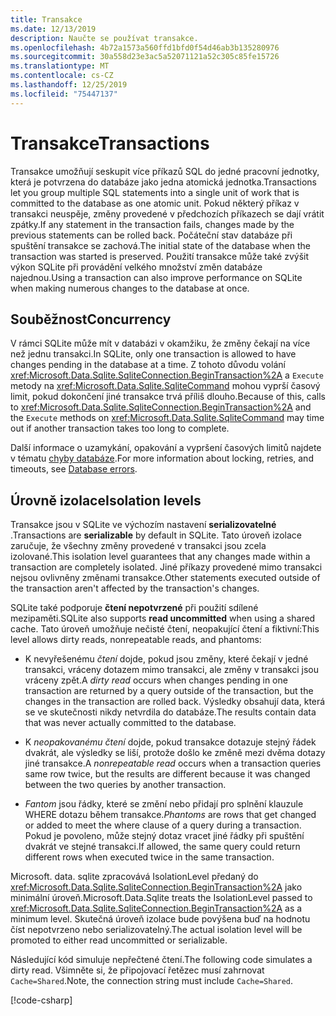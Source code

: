 ```yaml
---
title: Transakce
ms.date: 12/13/2019
description: Naučte se používat transakce.
ms.openlocfilehash: 4b72a1573a560ffd1bfd0f54d46ab3b135280976
ms.sourcegitcommit: 30a558d23e3ac5a52071121a52c305c85fe15726
ms.translationtype: MT
ms.contentlocale: cs-CZ
ms.lasthandoff: 12/25/2019
ms.locfileid: "75447137"
---
```

# <a name="transactions"></a><span data-ttu-id="eea02-103">Transakce</span><span class="sxs-lookup"><span data-stu-id="eea02-103">Transactions</span></span>

<span data-ttu-id="eea02-104">Transakce umožňují seskupit více příkazů SQL do jedné pracovní jednotky, která je potvrzena do databáze jako jedna atomická jednotka.</span><span class="sxs-lookup"><span data-stu-id="eea02-104">Transactions let you group multiple SQL statements into a single unit of work that is committed to the database as one atomic unit.</span></span> <span data-ttu-id="eea02-105">Pokud některý příkaz v transakci neuspěje, změny provedené v předchozích příkazech se dají vrátit zpátky.</span><span class="sxs-lookup"><span data-stu-id="eea02-105">If any statement in the transaction fails, changes made by the previous statements can be rolled back.</span></span> <span data-ttu-id="eea02-106">Počáteční stav databáze při spuštění transakce se zachová.</span><span class="sxs-lookup"><span data-stu-id="eea02-106">The initial state of the database when the transaction was started is preserved.</span></span> <span data-ttu-id="eea02-107">Použití transakce může také zvýšit výkon SQLite při provádění velkého množství změn databáze najednou.</span><span class="sxs-lookup"><span data-stu-id="eea02-107">Using a transaction can also improve performance on SQLite when making numerous changes to the database at once.</span></span>

## <a name="concurrency"></a><span data-ttu-id="eea02-108">Souběžnost</span><span class="sxs-lookup"><span data-stu-id="eea02-108">Concurrency</span></span>

<span data-ttu-id="eea02-109">V rámci SQLite může mít v databázi v okamžiku, že změny čekají na více než jednu transakci.</span><span class="sxs-lookup"><span data-stu-id="eea02-109">In SQLite, only one transaction is allowed to have changes pending in the database at a time.</span></span> <span data-ttu-id="eea02-110">Z tohoto důvodu volání <xref:Microsoft.Data.Sqlite.SqliteConnection.BeginTransaction%2A> a `Execute` metody na <xref:Microsoft.Data.Sqlite.SqliteCommand> mohou vyprší časový limit, pokud dokončení jiné transakce trvá příliš dlouho.</span><span class="sxs-lookup"><span data-stu-id="eea02-110">Because of this, calls to <xref:Microsoft.Data.Sqlite.SqliteConnection.BeginTransaction%2A> and the `Execute` methods on <xref:Microsoft.Data.Sqlite.SqliteCommand> may time out if another transaction takes too long to complete.</span></span>

<span data-ttu-id="eea02-111">Další informace o uzamykání, opakování a vypršení časových limitů najdete v tématu [chyby databáze](database-errors.md).</span><span class="sxs-lookup"><span data-stu-id="eea02-111">For more information about locking, retries, and timeouts, see [Database errors](database-errors.md).</span></span>

## <a name="isolation-levels"></a><span data-ttu-id="eea02-112">Úrovně izolace</span><span class="sxs-lookup"><span data-stu-id="eea02-112">Isolation levels</span></span>

<span data-ttu-id="eea02-113">Transakce jsou v SQLite ve výchozím nastavení **serializovatelné** .</span><span class="sxs-lookup"><span data-stu-id="eea02-113">Transactions are **serializable** by default in SQLite.</span></span> <span data-ttu-id="eea02-114">Tato úroveň izolace zaručuje, že všechny změny provedené v transakci jsou zcela izolované.</span><span class="sxs-lookup"><span data-stu-id="eea02-114">This isolation level guarantees that any changes made within a transaction are completely isolated.</span></span> <span data-ttu-id="eea02-115">Jiné příkazy provedené mimo transakci nejsou ovlivněny změnami transakce.</span><span class="sxs-lookup"><span data-stu-id="eea02-115">Other statements executed outside of the transaction aren't affected by the transaction's changes.</span></span>

<span data-ttu-id="eea02-116">SQLite také podporuje **čtení nepotvrzené** při použití sdílené mezipaměti.</span><span class="sxs-lookup"><span data-stu-id="eea02-116">SQLite also supports **read uncommitted** when using a shared cache.</span></span> <span data-ttu-id="eea02-117">Tato úroveň umožňuje nečisté čtení, neopakující čtení a fiktivní:</span><span class="sxs-lookup"><span data-stu-id="eea02-117">This level allows dirty reads, nonrepeatable reads, and phantoms:</span></span>

- <span data-ttu-id="eea02-118">K nevyřešenému *čtení* dojde, pokud jsou změny, které čekají v jedné transakci, vráceny dotazem mimo transakci, ale změny v transakci jsou vráceny zpět.</span><span class="sxs-lookup"><span data-stu-id="eea02-118">A *dirty read* occurs when changes pending in one transaction are returned by a query outside of the transaction, but the changes in the transaction are rolled back.</span></span> <span data-ttu-id="eea02-119">Výsledky obsahují data, která se ve skutečnosti nikdy netvrdila do databáze.</span><span class="sxs-lookup"><span data-stu-id="eea02-119">The results contain data that was never actually committed to the database.</span></span>

- <span data-ttu-id="eea02-120">K *neopakovanému čtení* dojde, pokud transakce dotazuje stejný řádek dvakrát, ale výsledky se liší, protože došlo ke změně mezi dvěma dotazy jiné transakce.</span><span class="sxs-lookup"><span data-stu-id="eea02-120">A *nonrepeatable read* occurs when a transaction queries same row twice, but the results are different because it was changed between the two queries by another transaction.</span></span>

- <span data-ttu-id="eea02-121">*Fantom* jsou řádky, které se změní nebo přidají pro splnění klauzule WHERE dotazu během transakce.</span><span class="sxs-lookup"><span data-stu-id="eea02-121">*Phantoms* are rows that get changed or added to meet the where clause of a query during a transaction.</span></span> <span data-ttu-id="eea02-122">Pokud je povoleno, může stejný dotaz vracet jiné řádky při spuštění dvakrát ve stejné transakci.</span><span class="sxs-lookup"><span data-stu-id="eea02-122">If allowed, the same query could return different rows when executed twice in the same transaction.</span></span>

<span data-ttu-id="eea02-123">Microsoft. data. sqlite zpracovává IsolationLevel předaný do <xref:Microsoft.Data.Sqlite.SqliteConnection.BeginTransaction%2A> jako minimální úroveň.</span><span class="sxs-lookup"><span data-stu-id="eea02-123">Microsoft.Data.Sqlite treats the IsolationLevel passed to <xref:Microsoft.Data.Sqlite.SqliteConnection.BeginTransaction%2A> as a minimum level.</span></span> <span data-ttu-id="eea02-124">Skutečná úroveň izolace bude povýšena buď na hodnotu číst nepotvrzeno nebo serializovatelný.</span><span class="sxs-lookup"><span data-stu-id="eea02-124">The actual isolation level will be promoted to either read uncommitted or serializable.</span></span>

<span data-ttu-id="eea02-125">Následující kód simuluje nepřečtené čtení.</span><span class="sxs-lookup"><span data-stu-id="eea02-125">The following code simulates a dirty read.</span></span> <span data-ttu-id="eea02-126">Všimněte si, že připojovací řetězec musí zahrnovat `Cache=Shared`.</span><span class="sxs-lookup"><span data-stu-id="eea02-126">Note, the connection string must include `Cache=Shared`.</span></span>

[!code-csharp[](../../../../samples/snippets/standard/data/sqlite/DirtyReadSample/Program.cs?name=snippet_DirtyRead)]
